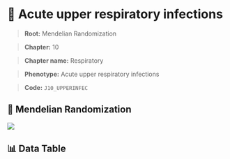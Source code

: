 # 🧪 Acute upper respiratory infections

> **Root:** Mendelian Randomization

> **Chapter:** 10  

> **Chapter name:** Respiratory

> **Phenotype:** Acute upper respiratory infections  

> **Code:** `J10_UPPERINFEC`

## 🧬 Mendelian Randomization  

<img src="/MR/Figures/Forward/J10_UPPERINFEC.png"/>

## 📊 Data Table

<CsvTableMRF src="/MR/Data/Forward/J10_UPPERINFEC.csv"/>

